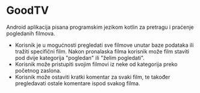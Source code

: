 # GoodTV

Android aplikacija pisana programskim jezikom kotlin za pretragu i praćenje pogledanih filmova. 

- Korisnik je u mogućnosti pregledati sve filmove unutar baze podataka ili tražiti specifični film. Nakon pronalaska filma korisnik može film staviti pod dvije kategorija "pogledan" ili "želim pogledati". 
- Korisnik može pristupiti svojim filmovi iz neke od kategorija preko početnog zaslona.
- Korisnik može ostaviti kratki komentar za svaki film, te također pregledavati ostale komentare ispod svakog filma. 
